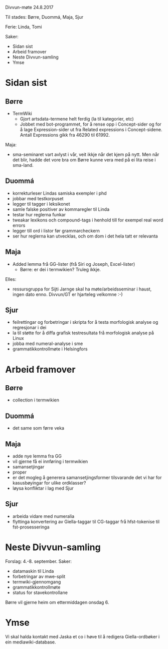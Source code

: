 Divvun-møte 24.8.2017

Til stades: Børre, Duommá, Maja, Sjur

Ferie: Linda, Tomi

Saker:
* Sidan sist
* Arbeid framover
* Neste Divvun-samling
* Ymse

# Sidan sist

## Børre
* TermWiki
    - Gjort artsdata-termene helt ferdig (la til kategorier, etc)
    - Jobbet med bot-programmet, for å rense opp i Concept-sider og for å lage
   Expression-sider ut fra Related expressions i Concept-sidene. Antall
   Expressions gikk fra 46290 til 61992.

Maja:
* sma-seminaret vart avlyst i vår, veit ikkje når det kjem på nytt. Men når det
  blir, hadde det vore bra om Børre kunne vera med på ei lita reise i sma-land.

## Duommá
* korrekturleser Lindas samiska exempler i phd
* jobbar med testkorpuset
* legger til tagger i leksikonet 
* samle falske positiver av kommaregler til Linda 
* testar hur reglerna funkar
* tweakar lexikons och compound-tags i henhold till for exempel real word errors 
* legger till ord i listor før grammarcheckern 
* ser hur reglerna kan utvecklas, och om dom i det hela tatt er relevanta 

## Maja
* Added lemma frå GG-lister (frå Siri og Joseph, Excel-lister)
    - Børre: er dei i termwikien? Truleg ikkje.

Elles:
* ressursgruppa for Sijti Jarnge skal ha møte/arbeidsseminar i haust, ingen dato
  enno. Divvun/GT er hjarteleg velkomne :-)

## Sjur
* feilrettingar og forbetringar i skripta for å testa morfologisk analyse og
  regresjonar i dei
* la til støtte for å diffa grafisk testresultata frå morfologisk analyse på
  Linux
* jobba med numeral-analyse i sme
* grammatikkontrollmøte i Helsingfors

# Arbeid framover

## Børre
* collection i termwikien

## Duommá
* det same som førre veka

## Maja
* adde nye lemma fra GG
* vil gjerne få ei innføring i termwikien
* samansetjingar
* proper
* er det mogleg å generera samansetjingsformer tilsvarande det vi har for
  kasusbøyingar for ulike ordklasser?
* løysa konfliktar i lag med Sjur

## Sjur
* arbeida vidare med numeralia
* flyttinga konvertering av Giella-taggar til CG-taggar frå hfst-tokenise til
  fst-prosesseringa

# Neste Divvun-samling

Forslag: 4.-8. september. Saker: 
* datamaskin til Linda 
* forbetringar av mwe-split
* termwiki-gjennomgang
* grammatikkontrollmøte
* status for stavekontrollane

Børre vil gjerne heim om ettermiddagen onsdag 6.

# Ymse

Vi skal halda kontakt med Jaska et co i høve til å redigera Giella-ordbøker i
ein mediawiki-database.
